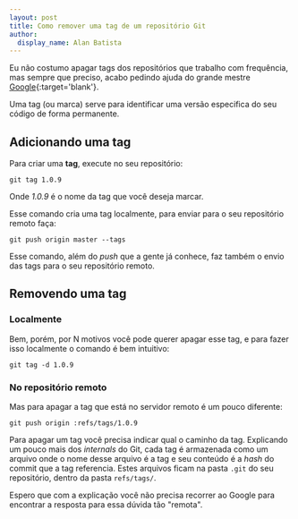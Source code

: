 ```yaml
---
layout: post
title: Como remover uma tag de um repositório Git
author:
  display_name: Alan Batista
---
```


Eu não costumo apagar tags dos repositórios que trabalho com frequência, mas
sempre que preciso, acabo pedindo ajuda do grande mestre
[Google](https://www.google.com.br/webhp?#q=how+to+delete+a+tag+from+git){:target='blank'}.

Uma tag (ou marca) serve para identificar uma versão especifica do seu código de
forma permanente.

## Adicionando uma tag

Para criar uma **tag**, execute no seu repositório:

```git
git tag 1.0.9
```

Onde _1.0.9_ é o nome da tag que você deseja marcar.

Esse comando cria uma tag localmente, para enviar para o seu repositório remoto
faça:

```git
git push origin master --tags
```

Esse comando, além do _push_ que a gente já conhece, faz também o envio das tags
para o seu repositório remoto.

## Removendo uma tag

### Localmente

Bem, porém, por N motivos você pode querer apagar esse tag, e para fazer isso
localmente o comando é bem intuitivo:

```git
git tag -d 1.0.9
```

### No repositório remoto

Mas para apagar a tag que está no servidor remoto é um pouco diferente:

```git
git push origin :refs/tags/1.0.9
```

Para apagar um tag você precisa indicar qual o caminho da tag. Explicando um pouco mais dos _internals_ do Git, cada tag é armazenada como um arquivo onde o nome desse arquivo é a tag e seu conteúdo é a _hash_ do commit que a tag referencia. Estes arquivos ficam na pasta `.git` do seu repositório, dentro da pasta `refs/tags/`.

Espero que com a explicação você não precisa recorrer ao Google para encontrar a
resposta para essa dúvida tão "remota".
